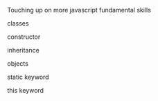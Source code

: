 Touching up on more javascript fundamental skills

classes
	

constructor
	

inheritance
	

objects
	

static keyword
	

this keyword
